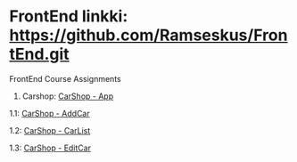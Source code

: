 # FrontEnd linkki: https://github.com/Ramseskus/FrontEnd.git
FrontEnd Course Assignments

1. Carshop: [CarShop - App](/carshop/src/App.js)

1.1: [CarShop - AddCar](/carshop/src/components/AddCar.js)
  
1.2: [CarShop - CarList](/carshop/src/components/Carlist.js)
  
1.3: [CarShop - EditCar](/carshop/src/components/EditCar.js)
